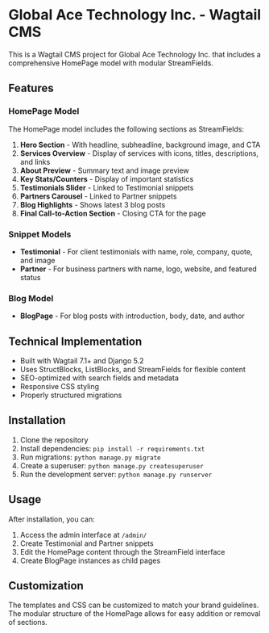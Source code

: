 # Global Ace Technology Inc. - Wagtail CMS

This is a Wagtail CMS project for Global Ace Technology Inc. that includes a comprehensive HomePage model with modular StreamFields.

## Features

### HomePage Model
The HomePage model includes the following sections as StreamFields:

1. **Hero Section** - With headline, subheadline, background image, and CTA
2. **Services Overview** - Display of services with icons, titles, descriptions, and links
3. **About Preview** - Summary text and image preview
4. **Key Stats/Counters** - Display of important statistics
5. **Testimonials Slider** - Linked to Testimonial snippets
6. **Partners Carousel** - Linked to Partner snippets
7. **Blog Highlights** - Shows latest 3 blog posts
8. **Final Call-to-Action Section** - Closing CTA for the page

### Snippet Models
- **Testimonial** - For client testimonials with name, role, company, quote, and image
- **Partner** - For business partners with name, logo, website, and featured status

### Blog Model
- **BlogPage** - For blog posts with introduction, body, date, and author

## Technical Implementation

- Built with Wagtail 7.1+ and Django 5.2
- Uses StructBlocks, ListBlocks, and StreamFields for flexible content
- SEO-optimized with search fields and metadata
- Responsive CSS styling
- Properly structured migrations

## Installation

1. Clone the repository
2. Install dependencies: `pip install -r requirements.txt`
3. Run migrations: `python manage.py migrate`
4. Create a superuser: `python manage.py createsuperuser`
5. Run the development server: `python manage.py runserver`

## Usage

After installation, you can:
1. Access the admin interface at `/admin/`
2. Create Testimonial and Partner snippets
3. Edit the HomePage content through the StreamField interface
4. Create BlogPage instances as child pages

## Customization

The templates and CSS can be customized to match your brand guidelines. The modular structure of the HomePage allows for easy addition or removal of sections.